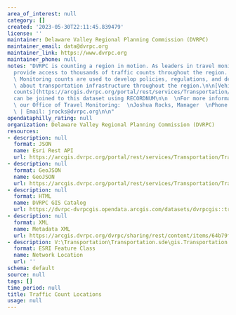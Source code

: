 ```yaml
---
area_of_interest: null
category: []
created: '2023-05-30T22:11:45.839479'
license: ''
maintainer: Delaware Valley Regional Planning Commission (DVRPC)
maintainer_email: data@dvrpc.org
maintainer_link: https://www.dvrpc.org
maintainer_phone: null
notes: "DVRPC is counting a region in motion. As leaders in travel monitoring, we\n\
  provide access to thousands of traffic counts throughout the region.  \n\nTravel\
  \ Monitoring counts are used to develop policies, regulations, and design\ndecisions\
  \ about transportation infrastructure throughout the region.\n\n[Vehicle class\n\
  counts](https://arcgis.dvrpc.org/portal/rest/services/Transportation/classcounts/FeatureServer/0/query?outFields=*&where=1%3D1&f=json)\n\
  can be joined to this dataset using RECORDNUM\n\n  \nFor more information, contact\
  \ our Office of Travel Monitoring:  \nJoshua Rocks, Manager  \nPhone: 215.238.2854\
  \ | Email: jrocks@dvrpc.org\n\n"
opendataphilly_rating: null
organization: Delaware Valley Regional Planning Commission (DVRPC)
resources:
- description: null
  format: JSON
  name: Esri Rest API
  url: https://arcgis.dvrpc.org/portal/rest/services/Transportation/TrafficCounts/FeatureServer/0
- description: null
  format: GeoJSON
  name: GeoJSON
  url: https://arcgis.dvrpc.org/portal/rest/services/Transportation/TrafficCounts/FeatureServer/0/query?where=1=1&outsr=4326&outfields=*&f=geojson
- description: null
  format: HTML
  name: DVRPC GIS Catalog
  url: https://dvrpc-dvrpcgis.opendata.arcgis.com/datasets/dvrpcgis::traffic-count-locations
- description: null
  format: XML
  name: Metadata XML
  url: https://arcgis.dvrpc.org/dvrpc/sharing/rest/content/items/64b79f038c134a849b482faa7e4220cb/info/metadata/metadata.xml?format=default
- description: V:\Transportation\Transportation.sde\gis.Transportation.TrafficCounts
  format: ESRI Feature Class
  name: Network Location
  url: ''
schema: default
source: null
tags: []
time_period: null
title: Traffic Count Locations
usage: null
---
```

